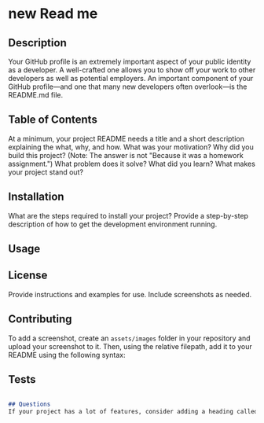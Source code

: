 # new Read me
## Description
Your GitHub profile is an extremely important aspect of your public identity as a developer. A well-crafted one allows you to show off your work to other developers as well as potential employers. An important component of your GitHub profile—and one that many new developers often overlook—is the README.md file.

## Table of Contents
 At a minimum, your project README needs a title and a short description explaining the what, why, and how. What was your motivation? Why did you build this project? (Note: The answer is not "Because it was a homework assignment.") What problem does it solve? What did you learn? What makes your project stand out? 

## Installation
What are the steps required to install your project? Provide a step-by-step description of how to get the development environment running.

## Usage
 

## License
 Provide instructions and examples for use. Include screenshots as needed. 

## Contributing
 To add a screenshot, create an `assets/images` folder in your repository and upload your screenshot to it. Then, using the relative filepath, add it to your README using the following syntax:

## Tests 
```md

## Questions 
If your project has a lot of features, consider adding a heading called "Features" and listing them there.

